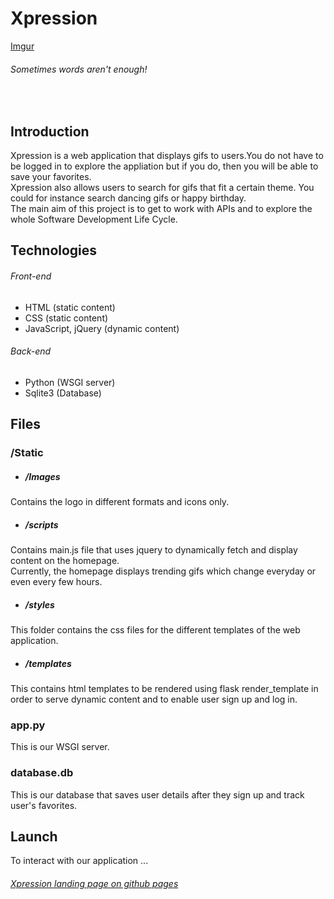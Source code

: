# Xpression

[Imgur](https://imgur.com/yiBpRf9)
<br>
###### Sometimes words aren't enough!
<br>

## Introduction

Xpression is a web application that displays gifs to users.You do not have to be logged in to explore the appliation but if you do, then you will be able to save your favorites.<br>
Xpression also allows users to search for gifs that fit a certain theme. You could for instance search dancing gifs or happy birthday. <br>
The main aim of this project is to get to work with APIs and to explore the whole Software Development Life Cycle.

## Technologies
###### Front-end
- HTML (static content)
- CSS (static content)
- JavaScript, jQuery (dynamic content)
###### Back-end
- Python (WSGI server)
- Sqlite3 (Database)

## Files
### /Static
- ##### /Images
Contains the logo in different formats and icons only.
- ##### /scripts
Contains main.js file that uses jquery to dynamically fetch and display content on the homepage.<br>
Currently, the homepage displays trending gifs which change everyday or even every few hours.
- ##### /styles
This folder contains the css files for the different templates of the web application.
- ##### /templates
This contains html templates to be rendered using flask render_template in order to serve dynamic content and to enable user sign up and log in.

### app.py
This is our WSGI server. 

### database.db
This is our database that saves user details after they sign up and track user's favorites.

## Launch 
To interact with our application ...

###### [Xpression landing page on github pages](https://keira-claudette.github.io/xpression.github.io/)
